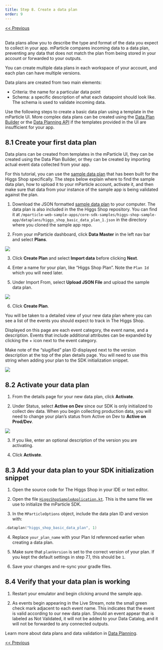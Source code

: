 ```yaml
---
title: Step 8. Create a data plan
order: 9
---
```

<a href="/developers/quickstart/android/track-users/" style="position:relative; float:left"><< Previous</a>
<br/>
<br/>

Data plans allow you to describe the type and format of the data you expect to collect in your app. mParticle compares incoming data to a data plan, preventing any data that does not match the plan from being stored in your account or forwarded to your outputs.

You can create multiple data plans in each workspace of your account, and each plan can have multiple versions.

Data plans are created from two main elements:

* Criteria: the name for a particular data point
* Schema: a specific description of what each datapoint should look like. The schema is used to validate incoming data.

Use the following steps to create a basic data plan using a template in the mParticle UI. More complex data plans can be created using the [Data Plan Builder](https://docs.mparticle.com/guides/data-master/data-planning/#more-about-data-plan-builder-and-templates) or the [Data Planning API](https://docs.mparticle.com/developers/dataplanning-api/) if the templates provided in the UI are insufficient for your app.

## 8.1 Create your first data plan

Data plans can be created from templates in the mParticle UI, they can be created using the Data Plan Builder, or they can be created by importing actual event data collected from your app.

For this tutorial, you can use the [sample data plan](https://github.com/mParticle/mparticle-android-sample-apps/blob/main/core-sdk-samples/higgs-shop-sample-app/dataplans/higgs_shop_basic_data_plan_1.json) that has been built for the Higgs Shop specifically. The steps below explain where to find the sample data plan, how to upload it to your mParticle account, activate it, and then make sure that data from your instance of the sample app is being validated against the plan.

1. Download the JSON formatted [sample data plan](https://github.com/mParticle/mparticle-android-sample-apps/blob/main/core-sdk-samples/higgs-shop-sample-app/dataplans/higgs_shop_basic_data_plan_1.json) to your computer. The data plan is also included in the the Higgs Shop repository. You can find it at `/mparticle-web-sample-apps/core-sdk-samples/higgs-shop-sample-app/dataplans/higgs_shop_basic_data_plan_1.json` in the directory where you cloned the sample app repo.

2. From your mParticle dashboard, click **Data Master** in the left nav bar and select **Plans**.

![](/images/web-e2e-screenshots/6-create-a-data-plan/create-a-data-plan-1.png)

3. Click **Create Plan** and select **Import data** before clicking **Next**.

4. Enter a name for your plan, like “Higgs Shop Plan”. Note the `Plan Id` which you will need later.

5. Under Import From, select **Upload JSON File** and upload the sample data plan.

![](/images/web-e2e-screenshots/6-create-a-data-plan/create-a-data-plan-2.png)

6. Click **Create Plan**.

You will be taken to a detailed view of your new data plan where you can see a list of the events you should expect to track in The Higgs Shop.

Displayed on this page are each event category, the event name, and a description. Events that include additional attributes can be expanded by clicking the + icon next to the event category.

<aside>
    Make note of the “slugified” plan ID displayed next to the version description at the top of the plan details page. You will need to use this string when adding your plan to the SDK initialization snippet.
</aside>

![](/images/web-e2e-screenshots/6-create-a-data-plan/create-a-data-plan-3.png)

## 8.2 Activate your data plan

1. From the details page for your new data plan, click **Activate**.

2. Under Status, select **Active on Dev** since our SDK is only initialized to collect dev data. When you begin collecting production data, you will need to change your plan’s status from Active on Dev to **Active on Prod/Dev**.

![](/images/web-e2e-screenshots/6-create-a-data-plan/create-a-data-plan-4.png)

3. If you like, enter an optional description of the version you are activating.

4. Click **Activate**.

## 8.3 Add your data plan to your SDK initialization snippet

1. Open the source code for The Higgs Shop in your IDE or text editor.

2. Open the file [`HiggsShopSampleApplication.kt`](https://github.com/mParticle/mparticle-android-sample-apps/blob/main/core-sdk-samples/higgs-shop-sample-app/app/src/main/kotlin/com/mparticle/example/higgsshopsampleapp/HiggsShopSampleApplication.kt). This is the same file we use to initialize the mParticle SDK.

3. In the `MParticleOptions` object, include the data plan ID and version with:

~~~kotlin
.dataplan("higgs_shop_basic_data_plan", 1)
~~~

4. Replace `your_plan_name` with your Plan Id referenced earlier when creating a data plan.

5. Make sure that `planVersion` is set to the correct version of your plan. If you kept the default settings in step 7.1, this should be `1`.

6. Save your changes and re-sync your gradle files.

## 8.4 Verify that your data plan is working

1. Restart your emulator and begin clicking around the sample app.

2. As events begin appearing in the Live Stream, note the small green check mark adjacent to each event name. This indicates that the event is valid according to our new data plan. Should an event appear that is labeled as Not Validated, it will not be added to your Data Catalog, and it will not be forwarded to any connected outputs.

Learn more about data plans and data validation in [Data Planning](https://docs.mparticle.com/guides/data-master/data-planning/).

<a href="/developers/quickstart/android/track-users/" style="position:relative; float:left"><< Previous</a> 